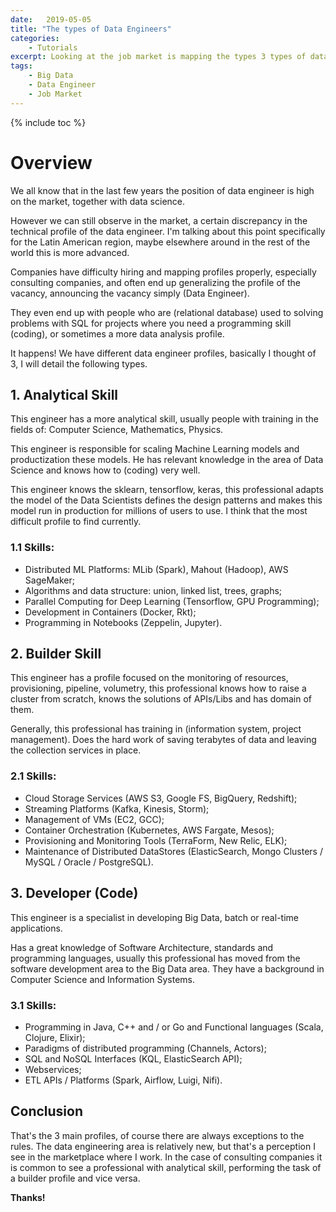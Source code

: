```yaml
---
date:   2019-05-05
title: "The types of Data Engineers"
categories: 
    - Tutorials
excerpt: Looking at the job market is mapping the types 3 types of data engineer in the big data area.
tags: 
    - Big Data
    - Data Engineer
    - Job Market 
---
```


{% include toc %}

# Overview 

We all know that in the last few years the position of data engineer is high on the market, together
with data science. 

However we can still observe in the market, a certain discrepancy in the technical profile
of the data engineer. I'm talking about this point specifically for the Latin American region, maybe elsewhere around
in the rest of the world this is more advanced.

Companies have difficulty hiring and mapping profiles properly, especially consulting companies, and often end up generalizing 
the profile of the vacancy, announcing the vacancy simply (Data Engineer). 

They even end up with people who are (relational database) used to solving problems with SQL for projects where you need a 
programming skill (coding), or sometimes a more data analysis profile.

It happens! We have different data engineer profiles, basically I thought of 3, I will detail the following types.

## 1. Analytical Skill

This engineer has a more analytical skill, usually people with training in the fields of: Computer Science, Mathematics, Physics.

This engineer is responsible for scaling Machine Learning models and productization these models. He has relevant knowledge in the area 
of Data Science and knows how to (coding) very well.

This engineer knows the sklearn, tensorflow, keras, this professional adapts the model of the Data Scientists defines
the design patterns and makes this model run in production for millions of users to use. I think that
the most difficult profile to find currently.

### 1.1 Skills:

 * Distributed ML Platforms: MLib (Spark), Mahout (Hadoop), AWS SageMaker;
 * Algorithms and data structure: union, linked list, trees, graphs;
 * Parallel Computing for Deep Learning (Tensorflow, GPU Programming);
 * Development in Containers (Docker, Rkt);
 * Programming in Notebooks (Zeppelin, Jupyter).

## 2. Builder Skill

This engineer has a profile focused on the monitoring of resources, provisioning, pipeline, volumetry, this professional
knows how to raise a cluster from scratch, knows the solutions of APIs/Libs and has domain of them. 

Generally, this professional has training in (information system, project management). Does the hard work of saving terabytes 
of data and leaving the collection services in place. 

### 2.1 Skills:

 * Cloud Storage Services (AWS S3, Google FS, BigQuery, Redshift);
 * Streaming Platforms (Kafka, Kinesis, Storm);
 * Management of VMs (EC2, GCC);
 * Container Orchestration (Kubernetes, AWS Fargate, Mesos);
 * Provisioning and Monitoring Tools (TerraForm, New Relic, ELK);
 * Maintenance of Distributed DataStores (ElasticSearch, Mongo Clusters / MySQL / Oracle / PostgreSQL).

## 3. Developer (Code)

This engineer is a specialist in developing Big Data, batch or real-time applications. 

Has a great knowledge of Software Architecture, standards and programming languages, usually this professional 
has moved from the software development area to the Big Data area. They have a background in Computer Science 
and Information Systems.

### 3.1 Skills:

 * Programming in Java, C++ and / or Go and Functional languages (Scala, Clojure, Elixir);
 * Paradigms of distributed programming (Channels, Actors);
 * SQL and NoSQL Interfaces (KQL, ElasticSearch API);
 * Webservices;
 * ETL APIs / Platforms (Spark, Airflow, Luigi, Nifi).

## Conclusion 

That's the 3 main profiles, of course there are always exceptions to the rules. The data engineering area is relatively new, 
but that's a perception I see in the marketplace where I work. In the case of consulting companies it is common to see a 
professional with analytical skill, performing the task of a builder profile and vice versa.

<b>Thanks!</b>

